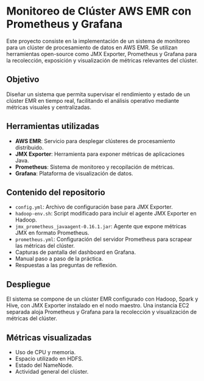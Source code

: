 # Monitoreo de Clúster AWS EMR con Prometheus y Grafana

Este proyecto consiste en la implementación de un sistema de monitoreo para un clúster de procesamiento de datos en AWS EMR. Se utilizan herramientas open-source como JMX Exporter, Prometheus y Grafana para la recolección, exposición y visualización de métricas relevantes del clúster.

## Objetivo

Diseñar un sistema que permita supervisar el rendimiento y estado de un clúster EMR en tiempo real, facilitando el análisis operativo mediante métricas visuales y centralizadas.

## Herramientas utilizadas

- **AWS EMR**: Servicio para desplegar clústeres de procesamiento distribuido.
- **JMX Exporter**: Herramienta para exponer métricas de aplicaciones Java.
- **Prometheus**: Sistema de monitoreo y recopilación de métricas.
- **Grafana**: Plataforma de visualización de datos.

## Contenido del repositorio

- `config.yml`: Archivo de configuración base para JMX Exporter.
- `hadoop-env.sh`: Script modificado para incluir el agente JMX Exporter en Hadoop.
- `jmx_prometheus_javaagent-0.16.1.jar`: Agente que expone métricas JMX en formato Prometheus.
- `prometheus.yml`: Configuración del servidor Prometheus para scrapear las métricas del clúster.
- Capturas de pantalla del dashboard en Grafana.
- Manual paso a paso de la práctica.
- Respuestas a las preguntas de reflexión.

## Despliegue

El sistema se compone de un clúster EMR configurado con Hadoop, Spark y Hive, con JMX Exporter instalado en el nodo maestro. Una instancia EC2 separada aloja Prometheus y Grafana para la recolección y visualización de métricas del clúster.

## Métricas visualizadas

- Uso de CPU y memoria.
- Espacio utilizado en HDFS.
- Estado del NameNode.
- Actividad general del clúster.
